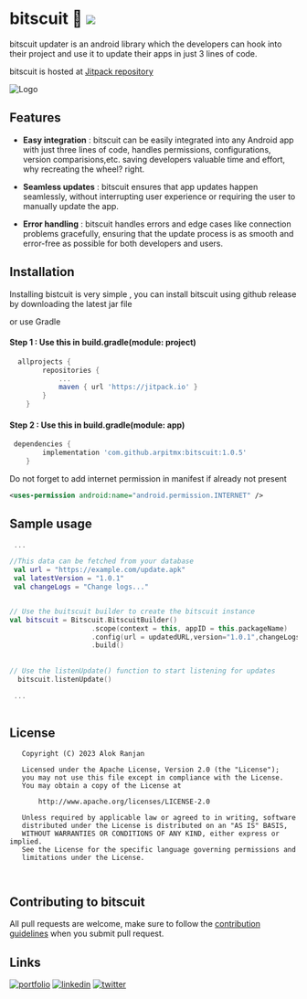 # bitscuit 🍪  [![](https://jitpack.io/v/arpitmx/bitscuit.svg)](https://jitpack.io/#arpitmx/bitscuit)

bitscuit updater is an android library which the developers can hook into their project and use it to update their apps in just 3 lines of code.

bitscuit is hosted at  <a href="https://jitpack.io/#arpitmx/bitscuit/1.0.5">Jitpack repository</a>

![Logo](https://github.com/arpitmx/bitscuit/assets/59350776/4b40f173-7f7c-4357-b0a0-43b7a6cb5733)


## Features



- **Easy integration** : bitscuit can be easily integrated into any Android app with just three lines of code, handles permissions, configurations, version comparisions,etc. saving developers valuable time and effort, why recreating the wheel? right.

- **Seamless updates** : bitscuit ensures that app updates happen seamlessly, without interrupting user experience or requiring the user to manually update the app.

- **Error handling** : bitscuit handles errors and edge cases like connection problems gracefully, ensuring that the update process is as smooth and error-free as possible for both developers and users.

## Installation

Installing bistcuit is very simple , you can install bitscuit using github release by downloading the latest jar file  


or use Gradle 

#### Step 1 : Use this in build.gradle(module: project)
```gradle
  allprojects {
		repositories {
			...
			maven { url 'https://jitpack.io' }
		}
	}
```
#### Step 2 : Use this in build.gradle(module: app)
```gradle
 dependencies {
	    implementation 'com.github.arpitmx:bitscuit:1.0.5'
	}
```

Do not forget to add internet permission in manifest if already not present
```xml
<uses-permission android:name="android.permission.INTERNET" />
```



    
## Sample usage 

```kotlin
 ...

//This data can be fetched from your database 
 val url = "https://example.com/update.apk"
 val latestVersion = "1.0.1"
 val changeLogs = "Change logs..."


// Use the buitscuit builder to create the bitscuit instance 
val bitscuit = Bitscuit.BitscuitBuilder()
                    .scope(context = this, appID = this.packageName)
                    .config(url = updatedURL,version="1.0.1",changeLogs="Change logs..")
                    .build() 
  
       
// Use the listenUpdate() function to start listening for updates 
  bitscuit.listenUpdate()   

 ...                 
                    
```
## License
```
   Copyright (C) 2023 Alok Ranjan

   Licensed under the Apache License, Version 2.0 (the "License");
   you may not use this file except in compliance with the License.
   You may obtain a copy of the License at

       http://www.apache.org/licenses/LICENSE-2.0

   Unless required by applicable law or agreed to in writing, software
   distributed under the License is distributed on an "AS IS" BASIS,
   WITHOUT WARRANTIES OR CONDITIONS OF ANY KIND, either express or implied.
   See the License for the specific language governing permissions and
   limitations under the License.

   
```

## Contributing to bitscuit
All pull requests are welcome, make sure to follow the [contribution guidelines](CONTRIBUTING.md)
when you submit pull request.
## Links
[![portfolio](https://img.shields.io/badge/my_portfolio-000?style=for-the-badge&logo=ko-fi&logoColor=white)](https://github.com/arpitmx/)
[![linkedin](https://img.shields.io/badge/linkedin-0A66C2?style=for-the-badge&logo=linkedin&logoColor=white)](https://www.linkedin.com/in/alokandro/)
[![twitter](https://img.shields.io/badge/twitter-1DA1F2?style=for-the-badge&logo=twitter&logoColor=white)](https://twitter.com/sudoarmax)

